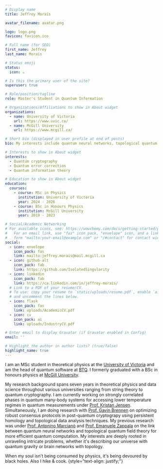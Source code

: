 ```yaml
---
# Display name
title: Jeffrey Morais

avatar_filename: avatar.png

logo: logo.png
favicon: favicon.ico

# Full name (for SEO)
first_name: Jeffrey
last_name: Morais

# Status emoji
status:
  icon: ☕️

# Is this the primary user of the site?
superuser: true

# Role/position/tagline
role: Master's Student in Quantum Information

# Organizations/Affiliations to show in About widget
organizations:
  - name: University of Victoria
    url: https://www.uvic.ca/
  - name: McGill University
    url: https://www.mcgill.ca/

# Short bio (displayed in user profile at end of posts)
bio: My interests include quantum neural networks, topological quantum field theory, quantum information theory, and quantum gravity.

# Interests to show in About widget
interests:
  - Quantum cryptography
  - Quantum error correction
  - Quantum information theory

# Education to show in About widget
education:
  courses:
    - course: MSc in Physics
      institution: University of Victoria
      year: 2024 - 2026
    - course: BSc in Honours Physics
      institution: McGill University
      year: 2019 - 2023

# Social/Academic Networking
# For available icons, see: https://wowchemy.com/docs/getting-started/page-builder/#icons
#   For an email link, use "fas" icon pack, "envelope" icon, and a link in the
#   form "mailto:your-email@example.com" or "/#contact" for contact widget.
social:
  - icon: envelope
    icon_pack: fas
    link: mailto:jeffrey.morais@mail.mcgill.ca
  - icon: github-alt
    icon_pack: fab
    link: https://github.com/IsolatedSingularity
  - icon: linkedin
    icon_pack: fab
    link: https://ca.linkedin.com/in/jeffrey-morais/
  # Link to a PDF of your resume/CV.
  # To use: copy your resume to `static/uploads/resume.pdf`, enable `ai` icons in `params.yaml`,
  # and uncomment the lines below.
  - icon: flask
    icon_pack: fas
    link: uploads/AcademicCV.pdf
  - icon: cv
    icon_pack: ai
    link: uploads/IndustryCV.pdf

# Enter email to display Gravatar (if Gravatar enabled in Config)
email: ''

# Highlight the author in author lists? (true/false)
highlight_name: true
---
```


I am an MSc student in theoretical physics at the [University of Victoria](https://www.uvic.ca/) and am the head of quantum software at [BTQ](https://www.btq.com/). I formerly graduated with a BSc in honours physics at [McGill University](https://www.physics.mcgill.ca/).

My research background spans seven years in theoretical physics and data science throughout various universities ranging from string theory to quantum cryptography. I am currently working on strongly correlated phases in quantum many-body systems for accessing lower
temperature regimes in quantum measurements under [Prof. Kristan Jensen](https://www.uvic.ca/science/physics/vispa/people/faculty/jensen--kristan.php).  Simultaneously, I am doing research with [Prof. Gavin Brennen]([https://peterrohde.org/](https://researchers.mq.edu.au/en/persons/gavin-brennen)) on optimizing robust consensus protocols in post-quantum cryptograpy using persistent homology and topological data analysis techniques. My previous research was under [Prof. Antonino Marcianò](https://phys.fudan.edu.cn/f7/88/c7605a63368/page.htm) and [Prof. Emanuele Zappala](https://eazappala.com/) on the link between quantum neural networks and topological quantum field theory for more efficient quantum computation. My interests are deeply rooted in unraveling intricate problems, whether it's describing our universe with quantum gravity or brain networks with topology.

When my soul isn't being consumed by physics, it's being devoured by black holes. Also I hike & cook.
{style="text-align: justify;"}
